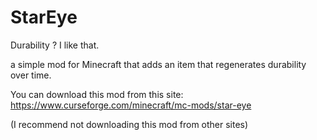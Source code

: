 # StarEye
Durability ? I like that.

a simple mod for Minecraft that adds an item that regenerates durability over time.



You can download this mod from this site: https://www.curseforge.com/minecraft/mc-mods/star-eye

(I recommend not downloading this mod from other sites)
